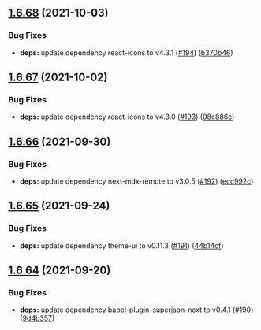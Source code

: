 ## [1.6.68](https://github.com/dds/bosabosa.org/compare/v1.6.67...v1.6.68) (2021-10-03)


### Bug Fixes

* **deps:** update dependency react-icons to v4.3.1 ([#194](https://github.com/dds/bosabosa.org/issues/194)) ([b370b46](https://github.com/dds/bosabosa.org/commit/b370b46a002f2976d1d6a92fcfb3fc7d5a9a2df5))



## [1.6.67](https://github.com/dds/bosabosa.org/compare/v1.6.66...v1.6.67) (2021-10-02)


### Bug Fixes

* **deps:** update dependency react-icons to v4.3.0 ([#193](https://github.com/dds/bosabosa.org/issues/193)) ([08c886c](https://github.com/dds/bosabosa.org/commit/08c886caa45e01ea0bcc39801341ad12f6e876c7))



## [1.6.66](https://github.com/dds/bosabosa.org/compare/v1.6.65...v1.6.66) (2021-09-30)


### Bug Fixes

* **deps:** update dependency next-mdx-remote to v3.0.5 ([#192](https://github.com/dds/bosabosa.org/issues/192)) ([ecc992c](https://github.com/dds/bosabosa.org/commit/ecc992c08cb55af1815f8f252211bf3ff6da5405))



## [1.6.65](https://github.com/dds/bosabosa.org/compare/v1.6.64...v1.6.65) (2021-09-24)


### Bug Fixes

* **deps:** update dependency theme-ui to v0.11.3 ([#191](https://github.com/dds/bosabosa.org/issues/191)) ([44b14cf](https://github.com/dds/bosabosa.org/commit/44b14cfd36a734446d10473f46a8fa3922012196))



## [1.6.64](https://github.com/dds/bosabosa.org/compare/v1.6.63...v1.6.64) (2021-09-20)


### Bug Fixes

* **deps:** update dependency babel-plugin-superjson-next to v0.4.1 ([#190](https://github.com/dds/bosabosa.org/issues/190)) ([9d4b357](https://github.com/dds/bosabosa.org/commit/9d4b357e0ec9a38c4e8947bf7d370c0eea591a5f))



